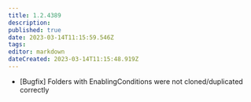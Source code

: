 ```yaml
---
title: 1.2.4389
description: 
published: true
date: 2023-03-14T11:15:59.546Z
tags: 
editor: markdown
dateCreated: 2023-03-14T11:15:48.919Z
---		
```

		
- [Bugfix] Folders with EnablingConditions were not cloned/duplicated correctly
